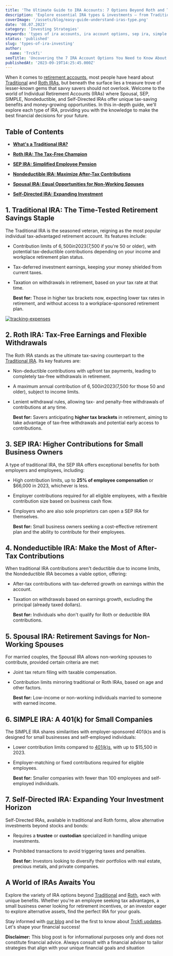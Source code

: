 ```yaml
---
title: 'The Ultimate Guide to IRA Accounts: 7 Options Beyond Roth and Traditional'
description: 'Explore essential IRA types & investments – from Traditional and Roth to hidden gems like Spousal, SEP, SIMPLE. Build your path to a secure retirement!'
coverImage: '/assets/blog/easy-guide-understand-iras-type.png'
date: '08.07.2023'
category: 'Investing Strategies'
keywords: 'types of ira accounts, ira account options, sep ira, simple ira, self directed ira, nondeductible ira, lesser known ira, can you have multiple ira accounts, difference between sep and simple ira, rules for withdrawing ira money, best retirement accounts for small business owners '
status: 'published'
slug: 'types-of-ira-investing'
author:
  name: 'Trckfi'
seoTitle: 'Uncovering the 7 IRA Account Options You Need to Know About for Retirement'
publishedAt: '2023-09-19T14:25:45.000Z'
---
```


When it comes to [retirement accounts](/blog/iras-vs-401ks-choosing-retirement-plan), most people have heard about [Traditional](/blog/traditional-ira-guide-tax-advantaged-retirement) and [Roth IRAs](/blog/roth-ira-advantage-2023), but beneath the surface lies a treasure trove of lesser-known gems that savvy savers should not overlook. Welcome to the world of Individual Retirement Accounts (IRAs) where Spousal, SEP, SIMPLE, Nondeductible, and Self-Directed IRAs offer unique tax-saving benefits and money-growing opportunities. In this in-depth guide, we'll explore each type of IRA, providing you with the knowledge to make the best financial decisions for your future.

## Table of Contents

- [**What's a Traditional IRA?**](#traditional-ira)

- [**Roth IRA: The Tax-Free Champion**](#roth)

- [**SEP IRA: Simplified Employee Pension**](#sep-ira)

- [**Nondeductible IRA: Maximize After-Tax Contributions**](#nondeductible-ira)

- [**Spousal IRA: Equal Opportunities for Non-Working Spouses**](#opportunities-non-working-spouses)

- [**Self-Directed IRA: Expanding Investment**](#self-direct)

## 1\. Traditional IRA: The Time-Tested Retirement Savings Staple

The Traditional IRA is the seasoned veteran, reigning as the most popular individual tax-advantaged retirement account. Its features include:

- Contribution limits of $6,500 in 2023 ($7,500 if you're 50 or older), with potential tax-deductible contributions depending on your income and workplace retirement plan status.

- Tax-deferred investment earnings, keeping your money shielded from current taxes.

- Taxation on withdrawals in retirement, based on your tax rate at that time.

    **Best for:** Those in higher tax brackets now, expecting lower tax rates in retirement, and without access to a workplace-sponsored retirement plan.

[![tracking-expenses](/images/home--8--E2Nj.png)](/pricing)

## 2\. Roth IRA: Tax-Free Earnings and Flexible Withdrawals

The Roth IRA stands as the ultimate tax-saving counterpart to the [Traditional IRA](/blog/traditional-ira-guide-tax-advantaged-retirement). Its key features are:

- Non-deductible contributions with upfront tax payments, leading to completely tax-free withdrawals in retirement.

- A maximum annual contribution of $6,500 in 2023 ($7,500 for those 50 and older), subject to income limits.

- Lenient withdrawal rules, allowing tax- and penalty-free withdrawals of contributions at any time.

    **Best for:** Savers anticipating **higher tax brackets** in retirement, aiming to take advantage of tax-free withdrawals and potential early access to contributions.

## 3\. SEP IRA: Higher Contributions for Small Business Owners

A type of traditional IRA, the SEP IRA offers exceptional benefits for both employers and employees, including:

- High contribution limits, up to **25% of employee compensation** or $66,000 in 2023, whichever is less.

- Employer contributions required for all eligible employees, with a flexible contribution size based on business cash flow.

- Employers who are also sole proprietors can open a SEP IRA for themselves.

    **Best for:** Small business owners seeking a cost-effective retirement plan and the ability to contribute for their employees.

## 4\. Nondeductible IRA: Make the Most of After-Tax Contributions

When traditional IRA contributions aren't deductible due to income limits, the Nondeductible IRA becomes a viable option, offering:

- After-tax contributions with tax-deferred growth on earnings within the account.

- Taxation on withdrawals based on earnings growth, excluding the principal (already taxed dollars).

    **Best for:** Individuals who don't qualify for Roth or deductible IRA contributions.

## 5\. Spousal IRA: Retirement Savings for Non-Working Spouses

For married couples, the Spousal IRA allows non-working spouses to contribute, provided certain criteria are met:

- Joint tax return filing with taxable compensation.

- Contribution limits mirroring traditional or Roth IRAs, based on age and other factors.

    **Best for:** Low-income or non-working individuals married to someone with earned income.

## 6\. SIMPLE IRA: A 401(k) for Small Companies

The SIMPLE IRA shares similarities with employer-sponsored 401(k)s and is designed for small businesses and self-employed individuals:

- Lower contribution limits compared to [401(k)s](/blog/traditional-401k-plan), with up to $15,500 in 2023.

- Employer-matching or fixed contributions required for eligible employees.

    **Best for:** Smaller companies with fewer than 100 employees and self-employed individuals.

## 7\. Self-Directed IRA: Expanding Your Investment Horizon

Self-Directed IRAs, available in traditional and Roth forms, allow alternative investments beyond stocks and bonds:

- Requires a **trustee** or **custodian** specialized in handling unique investments.

- Prohibited transactions to avoid triggering taxes and penalties.

    **Best for:** Investors looking to diversify their portfolios with real estate, precious metals, and private companies.

## **A World of IRAs Awaits You**

Explore the variety of IRA options beyond [Traditional](/blog/traditional-ira-guide-tax-advantaged-retirement) and [Roth](/blog/roth-ira-advantage-2023), each with unique benefits. Whether you're an employee seeking tax advantages, a small business owner looking for retirement incentives, or an investor eager to explore alternative assets, find the perfect IRA for your goals.

Stay informed with [our blog](/blog) and be the first to know about [Trckfi updates](/). Let's shape your financial success!

**Disclaimer:** This blog post is for informational purposes only and does not constitute financial advice. Always consult with a financial advisor to tailor strategies that align with your unique financial goals and situation

